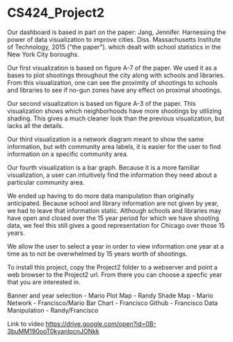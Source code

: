 # CS424_Project2

Our dashboard is based in part on the paper: Jang, Jennifer. Harnessing the power of data visualization to improve cities. Diss. Massachusetts Institute of Technology, 2015 ("the paper"). which dealt with school statistics in the New York City boroughs. 

Our first visualization is based on figure A-7 of the paper.  We used it as a bases to plot shootings throughout the city along with schools and libraries.  From this visualization, one can see the proximity of shootings to schools and libraries to see if no-gun zones have any effect on proximal shootings. 

Our second visualization is based on figure A-3 of the paper. This visualization shows which neighborhoods have more shootings by utilizing shading.  This gives a much cleaner look than the previous visualization, but lacks all the details. 

Our third visualization is a network diagram meant to show the same information, but with community area labels, it is easier for the user to find information on a specific community area. 

Our fourth visualization is a bar graph. Because it is a more familiar visualization, a user can intuitively find the information they need about a particular community area.

We ended up having to do more data manipulation than originally anticipated.  Because school and library information are not given by year, we had to leave that information static.  Although schools and libraries may have open and closed over the 15 year period for which we have shooting data, we feel this still gives a good representation for Chicago over those 15 years. 

We allow the user to select a year in order to view information one year at a time as to not be overwhelmed by 15 years worth of shootings.  

To install this project, copy the Project2 folder to a webserver and point a web browser to the Project2 url. From there you can choose a specfic year that you are interested in.

Banner and year selection - Mario
Plot Map - Randy
Shade Map - Mario
Network - Francisco/Mario
Bar Chart - Francisco
Github - Francisco
Data Manipulation - Randy/Francisco

Link to video https://drive.google.com/open?id=0B-3buMM190ooT0kyanlpcnJONkk

